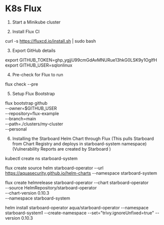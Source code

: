 # K8s Flux

1. Start a Minikube cluster


2. Install Flux CI

curl -s https://fluxcd.io/install.sh | sudo bash


3. Export GitHub details 

export GITHUB_TOKEN=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
export GITHUB_USER=sqlonlinux


4. Pre-check for Flux to run 

flux check --pre


5. Setup Flux Bootstrap 

flux bootstrap github \
  --owner=$GITHUB_USER \
  --repository=flux-example \
  --branch=main \
  --path=./clusters/my-cluster \
  --personal


6. Installing the Starboard Helm Chart through Flux (This pulls Starboard from Chart Registry and deploys in starboard-system namespace) (Vulnerability Reports are created by Starboard )

kubectl create ns starboard-system

flux create source helm starboard-operator --url https://aquasecurity.github.io/helm-charts --namespace starboard-system

flux create helmrelease starboard-operator --chart starboard-operator \
  --source HelmRepository/starboard-operator \
  --chart-version 0.10.3 \
  --namespace starboard-system



helm install starboard-operator aqua/starboard-operator 
  --namespace starboard-system1
  --create-namespace 
  --set="trivy.ignoreUnfixed=true" 
  --version 0.10.3


